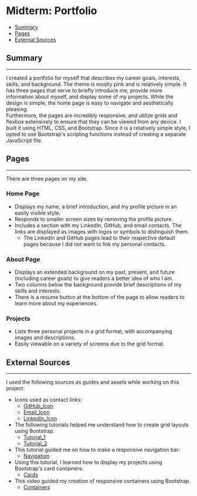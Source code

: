 # Midterm: Portfolio <!-- omit in toc -->

- [Summary](#summary)
- [Pages](#pages)
- [External Sources](#external-sources)

## Summary
<hr>
I created a portfolio for myself that describes my career goals, interests, skills, and background. The theme is mostly pink and is relatively simple. It has three pages that serve to briefly introduce me, provide more information about myself, and display some of my projects. While the design is simple, the home page is easy to navigate and aesthetically pleasing.
<br>
Furthermore, the pages are incredibly responsive, and utilize grids and flexbox extensively to ensure that they can be viewed from any device. I built it using HTML, CSS, and Bootstrap. Since it is a relatively simple style, I opted to use Bootstrap's scripting functions instead of creating a separate JavaScript file.

## Pages
<hr>
There are three pages on my site.

### Home Page

- Displays my name, a brief introduction, and my profile picture in an easily visible style.
- Responds to smaller screen sizes by removing the profile picture.
- Includes a section with my LinkedIn, GitHub, and email contacts. The links are displayed as images with logos or symbols to distinguish them.
    - The LinkedIn and GitHub pages lead to their respective default pages because I did not want to link my personal contacts.

### About Page

- Displays an extended background on my past, present, and future (including career goals) to give readers a better idea of who I am.
- Two columns below the background provide brief descriptions of my skills and interests.
- There is a resume button at the bottom of the page to allow readers to learn more about my experiences.

### Projects
- Lists three personal projects in a grid format, with accompanying images and descriptions.
- Easily viewable on a variety of screens due to the grid format.

## External Sources
<hr>

I used the following sources as guides and assets while working on this project:

- Icons used as contact links:
    - [GitHub_Icon](https://en.m.wikipedia.org/wiki/File:Octicons-mark-github.svg)
    - [Email_Icon](https://www.flaticon.com/free-icon/email_542638)
    - [LinkedIn_Icon](https://www.flaticon.com/free-icon/linkedin_174857)
- The following tutorials helped me understand how to create grid layouts using Bootstrap.
    - [Tutorial_1](https://www.youtube.com/watch?v=irfbn103AzE)
    - [Tutorial_2](https://www.youtube.com/watch?v=yCCIztB-S_k)
- This tutorial guided me on how to make a responsive navigation bar:
    - [Navigation](https://www.youtube.com/watch?v=7AT1X9Z41sA)
- Using this tutorial, I learned how to display my projects using Bootstrap's card containers.
    - [Cards](https://www.youtube.com/watch?v=NRoET8-8cbw)
- This video guided my creation of responsive containers using Bootstrap.
    - [Containers](https://www.youtube.com/watch?v=Y6q8R-9y6a0)